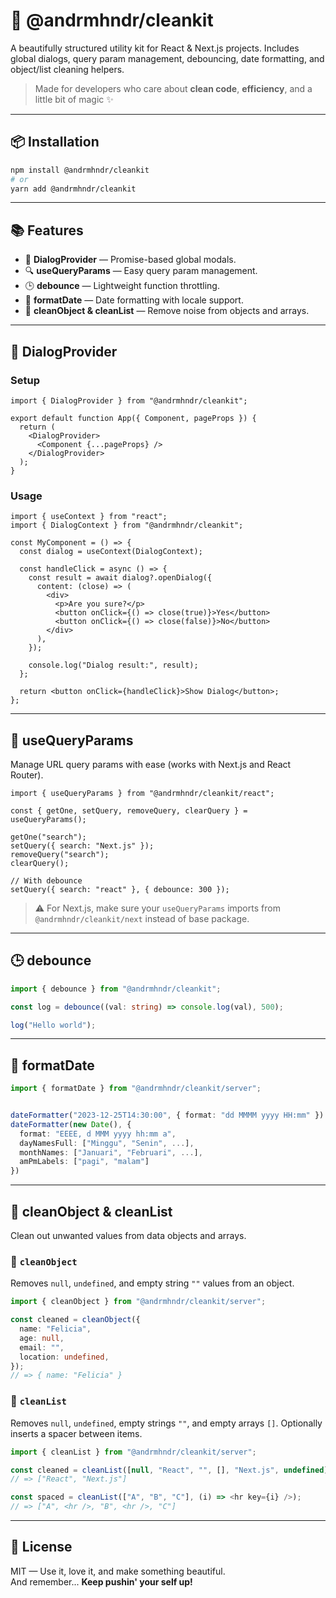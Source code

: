 # 🧼 @andrmhndr/cleankit

A beautifully structured utility kit for React & Next.js projects. Includes global dialogs, query param management, debouncing, date formatting, and object/list cleaning helpers.

> Made for developers who care about **clean code**, **efficiency**, and a little bit of magic ✨

---

## 📦 Installation

```bash
npm install @andrmhndr/cleankit
# or
yarn add @andrmhndr/cleankit
```

---

## 📚 Features

- 🧠 **DialogProvider** — Promise-based global modals.
- 🔍 **useQueryParams** — Easy query param management.
- 🕒 **debounce** — Lightweight function throttling.
- 📅 **formatDate** — Date formatting with locale support.
- 🧹 **cleanObject & cleanList** — Remove noise from objects and arrays.

---

## 🔘 DialogProvider

### Setup

```tsx
import { DialogProvider } from "@andrmhndr/cleankit";

export default function App({ Component, pageProps }) {
  return (
    <DialogProvider>
      <Component {...pageProps} />
    </DialogProvider>
  );
}
```

### Usage

```tsx
import { useContext } from "react";
import { DialogContext } from "@andrmhndr/cleankit";

const MyComponent = () => {
  const dialog = useContext(DialogContext);

  const handleClick = async () => {
    const result = await dialog?.openDialog({
      content: (close) => (
        <div>
          <p>Are you sure?</p>
          <button onClick={() => close(true)}>Yes</button>
          <button onClick={() => close(false)}>No</button>
        </div>
      ),
    });

    console.log("Dialog result:", result);
  };

  return <button onClick={handleClick}>Show Dialog</button>;
};
```

---

## 🔗 useQueryParams

Manage URL query params with ease (works with Next.js and React Router).

```tsx
import { useQueryParams } from "@andrmhndr/cleankit/react";

const { getOne, setQuery, removeQuery, clearQuery } = useQueryParams();

getOne("search");
setQuery({ search: "Next.js" });
removeQuery("search");
clearQuery();

// With debounce
setQuery({ search: "react" }, { debounce: 300 });
```

> ⚠️ For Next.js, make sure your `useQueryParams` imports from `@andrmhndr/cleankit/next` instead of base package.

---

## 🕒 debounce

```ts
import { debounce } from "@andrmhndr/cleankit";

const log = debounce((val: string) => console.log(val), 500);

log("Hello world");
```

---

## 📅 formatDate

```ts
import { formatDate } from "@andrmhndr/cleankit/server";


dateFormatter("2023-12-25T14:30:00", { format: "dd MMMM yyyy HH:mm" })
dateFormatter(new Date(), {
  format: "EEEE, d MMM yyyy hh:mm a",
  dayNamesFull: ["Minggu", "Senin", ...],
  monthNames: ["Januari", "Februari", ...],
  amPmLabels: ["pagi", "malam"]
})
```

---

## 🧹 cleanObject & cleanList

Clean out unwanted values from data objects and arrays.

### 🧼 `cleanObject`

Removes `null`, `undefined`, and empty string `""` values from an object.

```ts
import { cleanObject } from "@andrmhndr/cleankit/server";

const cleaned = cleanObject({
  name: "Felicia",
  age: null,
  email: "",
  location: undefined,
});
// => { name: "Felicia" }
```

### 🧼 `cleanList`

Removes `null`, `undefined`, empty strings `""`, and empty arrays `[]`. Optionally inserts a spacer between items.

```ts
import { cleanList } from "@andrmhndr/cleankit/server";

const cleaned = cleanList([null, "React", "", [], "Next.js", undefined]);
// => ["React", "Next.js"]

const spaced = cleanList(["A", "B", "C"], (i) => <hr key={i} />);
// => ["A", <hr />, "B", <hr />, "C"]
```

---

## 📖 License

MIT — Use it, love it, and make something beautiful.  
And remember... **Keep pushin' your self up!**
